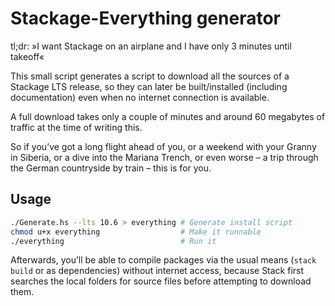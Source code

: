 Stackage-Everything generator
=============================

tl;dr: »I want Stackage on an airplane and I have only 3 minutes until takeoff«

This small script generates a script to download all the sources of a Stackage
LTS release, so they can later be built/installed (including documentation) even
when no internet connection is available.

A full download takes only a couple of minutes and around 60 megabytes of
traffic at the time of writing this.

So if you’ve got a long flight ahead of you, or a weekend with your Granny in
Siberia, or a dive into the Mariana Trench, or even worse – a trip through the
German countryside by train – this is for you.

Usage
-----

```bash
./Generate.hs --lts 10.6 > everything # Generate install script
chmod u+x everything                  # Make it runnable
./everything                          # Run it
```

Afterwards, you’ll be able to compile packages via the usual means (`stack
build` or as dependencies) without internet access, because Stack first searches
the local folders for source files before attempting to download them.
